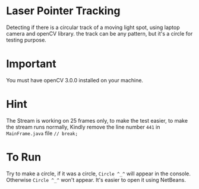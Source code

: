 # Laser Pointer Tracking
Detecting if there is a circular track of a moving light spot, using laptop camera and openCV library. the track can be any pattern, but it's a circle for testing purpose.

# Important 
You must have openCV 3.0.0 installed on your machine. 

# Hint
The Stream is working on 25 frames only, to make the test easier,
to make the stream runs normally, Kindly remove the line number `441` in 
`MainFrame.java` file `// break;`


# To Run
Try to make a circle, if it was a circle, `Circle ^_^` will appear in the console. Otherwise `Circle ^_^` won't appear.
It's easier to open it using NetBeans.
